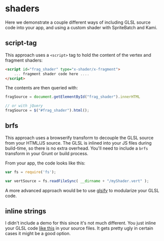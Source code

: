 # shaders

Here we demonstrate a couple different ways of including GLSL source code into your app, and using a custom shader with SpriteBatch and Kami. 

## script-tag

This approach uses a `<script>` tag to hold the content of the vertex and fragment shaders:

```html
<script id="frag_shader" type="x-shader/x-fragment">
    ... fragment shader code here ....
</script>
```

The contents are then queried with:

```js
fragSource = document.getElementById("frag_shader").innerHTML

// or with jQuery
fragSource = $("#frag_shader").html();
```

## brfs

This approach uses a browserify transform to decouple the GLSL source from your HTML/JS source. The GLSL is inlined into your JS files during build-time, so there is no extra overhead. You'll need to include a `brfs` transform in your Grunt or build process.

From your app, the code looks like this:

```js
var fs = require('fs'); 

var vertSource = fs.readFileSync( __dirname + "/myShader.vert" );
```

A more advanced approach would be to use [glsify](https://github.com/chrisdickinson/glslify) to modularize your GLSL code.

## inline strings

I didn't include a demo for this since it's not much different. You just inline your GLSL code [like this](http://stackoverflow.com/a/805755) in your source files. It gets pretty ugly  in certain cases it might be a good option.